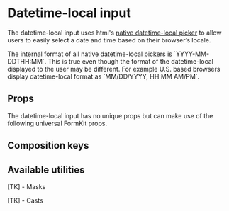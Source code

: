 # Datetime-local input

The datetime-local input uses html's [native datetime-local picker](https://developer.mozilla.org/en-US/docs/Web/HTML/Element/input/datetime-local) to allow users to easily select a date and time based on their browser’s locale.

<example
  name="Datetime-local input"
  file="/_content/examples/datetime-local-example/datetime-local-example"
  langs="vue">
</example>

<callout type="warning">
The internal format of all native datetime-local pickers is `YYYY-MM-DDTHH:MM`. This is true even though the format of the datetime-local displayed to the user may be different. For example U.S. based browsers display datetime-local format as `MM/DD/YYYY, HH:MM AM/PM`.
</callout>

## Props

The datetime-local input has no unique props but can make use of the following universal FormKit props.

<reference-table>
</reference-table>

## Composition keys

<reference-table type="compositionKeys" primary="composition-key">
</reference-table>

## Available utilities

[TK] - Masks

[TK] - Casts
